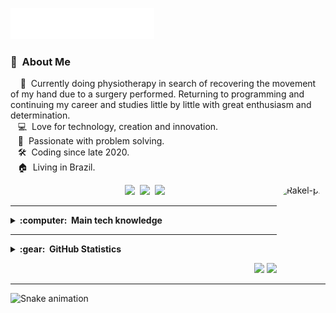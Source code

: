 
<img src="images/svg/header.svg"></img>

### :space_invader: &nbsp;About Me

&nbsp;&nbsp;&nbsp; 💪 &nbsp;Currently doing physiotherapy in search of recovering the movement of my hand due to a surgery performed. Returning to programming and continuing my career and studies little by little with great enthusiasm and determination.\
&nbsp;&nbsp;&nbsp;:computer: &nbsp;Love for technology, creation and innovation.\
&nbsp;&nbsp;&nbsp;🧮 &nbsp;Passionate with problem solving.\
&nbsp;&nbsp;&nbsp;:hammer_and_wrench: &nbsp;Coding since late 2020.\
&nbsp;&nbsp;&nbsp;:house: &nbsp;Living in Brazil.
 
<div align="center">
  <img align="right" alt="Rakel-pic" height="152" style="border-radius:50px;"src="https://instagram.fcgh2-1.fna.fbcdn.net/v/t51.2885-15/289359001_1387762018381975_3171552419648497723_n.jpg?stp=dst-jpg_e15_s480x480&_nc_ht=instagram.fcgh2-1.fna.fbcdn.net&_nc_cat=107&_nc_ohc=ECg9rJX0-FYAX9S8eR2&edm=ABJHkxYAAAAA&ccb=7-5&ig_cache_key=Mjg2NzE3NTQ0MzQxMDcyOTcxOA%3D%3D.2-ccb7-5&oh=00_AT8SisfX9xE62xU192NtFrmxzWtRxXlYDc-ObDcB42gb-w&oe=62BAC57E&_nc_sid=fa978c">
  <a href="https://github.com/RakelMacedo/" target="_blank"><img src="https://img.shields.io/badge/GitHub-100000?style=for-the-badge&logo=github&logoColor=white" target="_blank"></a>
  <a href="https://www.linkedin.com/in/rakel-macedo-456a76204/" target="_blank"><img src="https://img.shields.io/badge/-LinkedIn-%230077B5?style=for-the-badge&logo=linkedin&logoColor=white" target="_blank"></a> 
  <a href = "mailto:rakelmacedo.job@gmail.com"><img src="https://img.shields.io/badge/-Gmail-%23333?style=for-the-badge&logo=gmail&logoColor=white" target="_blank"></a>
</div>
 
<hr/>
 
<details>
  <summary><b>:computer: &nbsp;Main tech knowledge</b></summary>
  <br/>
 
<div style="display: inline_block"><br>
    <img align="center" alt="Linux"src="https://img.shields.io/badge/Linux-100000?style=flat&logo=linux&logoColor=white">
    <img align="center" alt="Git"src="https://img.shields.io/badge/Git-E34F26?style=flat&logo=git&logoColor=white">
    <img align="center" alt="SQLite"src="https://img.shields.io/badge/-SQLite-191970?style=flat&logo=sqlite&logoColor=white">
    <img align="center" alt="Django"src="https://img.shields.io/badge/-Django-2E8B57?style=flat&logo=django">
    <img align="center" alt="Django REST" src="https://img.shields.io/badge/Django-REST-RESTDCDCDC?style=flat&ogo=flask&logoColor=black">
    <img align="center" alt="Python"src="https://img.shields.io/badge/-Python-%230077B5?style=flat&logo=python&logoColor=white">
    <img align="center" alt="Flask" src="https://img.shields.io/badge/Flask-DCDCDC?style=flat&ogo=flask&logoColor=black">
    <img align="center" alt="Selenium" src="https://img.shields.io/badge/Selenium-32CD32?style=flat&logo=selenium&logoColor=white">
    <img align="center" alt="Requests" src="https://img.shields.io/badge/Requests-777BB4?style=flat&ogo=requests&logoColor=black">
    <img align="center" alt="BeautifulSoup" src="https://img.shields.io/badge/BeautifulSoup-DCDCDC?style=flat&ogo=soup&logoColor=black">
    <img align="center" alt="PostgreSQL"src="https://img.shields.io/badge/PostgreSQL-4169E1?style=flat&logo=postgresql&logoColor=white">
    <img align="center" alt="VSCode" src="https://img.shields.io/badge/VSCode-007ACC?style=flat&logo=visual-studio-code&logoColor=white">
</div>
</details>
 
<hr/>
 
<details>
  <summary><b>:gear: &nbsp;GitHub Statistics</b></summary>
    <p align="center">
       <img height="141px" src="https://github-readme-stats.vercel.app/api?username=RakelMacedo&show_icons=true&include_all_commits=true&count_private=true&theme=react&hide_border=true&bg_color=0D1117&title_color=7217D4&icon_color=7217D4" />         
       <img height="141px" src="https://github-readme-stats.vercel.app/api/top-langs/?username=RakelMacedo&langs_count=10&layout=compact&theme=react&hide_border=true&bg_color=0D1117&title_color=7217D4&icon_color=7217D4" />
    </p>
</details>

<p align="right">
<img src="https://komarev.com/ghpvc/?username=RakelMacedo&style=plastic&label=Views"><img>
<img src="https://badges.pufler.dev/visits/RakelMacedo/RakelMacedo?color=black&logo=github" />
</p>

<hr/>
 
 ![Snake animation](https://github.com/RakelMacedo/RakelMacedo/blob/output/github-contribution-grid-snake.svg)
